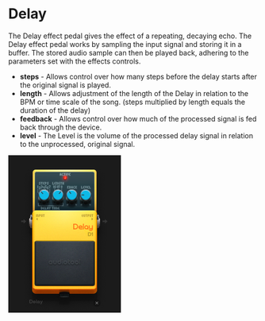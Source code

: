 # Delay

The Delay effect pedal gives the effect of a repeating, decaying echo.
The Delay effect pedal works by sampling the input signal and storing it
in a buffer. The stored audio sample can then be played back, adhering
to the parameters set with the effects controls.

  - **steps** - Allows control over how many steps before the delay
    starts after the original signal is played.
  - **length** - Allows adjustment of the length of the Delay in
    relation to the BPM or time scale of the song. (steps multiplied by
    length equals the duration of the delay)
  - **feedback** - Allows control over how much of the processed signal
    is fed back through the device.
  - **level** - The Level is the volume of the processed delay signal in
    relation to the unprocessed, original signal.

![/images/delay.png](/images/delay.png
"/images/delay.png")
